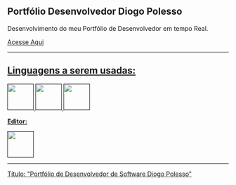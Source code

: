 ## **Portfólio Desenvolvedor Diogo Polesso**

Desenvolvimento do meu Portfólio de Desenvolvedor em tempo Real.

<a href="" color="white">
      Acesse Aqui

****
## Linguagens a serem usadas:

<div>

<img src="https://cdn.jsdelivr.net/gh/devicons/devicon/icons/python/python-original.svg" width="60"/>
<img src="https://cdn.jsdelivr.net/gh/devicons/devicon/icons/css3/css3-plain-wordmark.svg" width="60"/>
<img src="https://cdn.jsdelivr.net/gh/devicons/devicon/icons/html5/html5-plain-wordmark.svg" width="60"/>
</div>

**Editor:**

<img src="https://cdn.jsdelivr.net/gh/devicons/devicon/icons/pycharm/pycharm-original.svg" width="60"/>
          
          

****

Título: "Portfólio de Desenvolvedor de Software Diogo Polesso"
